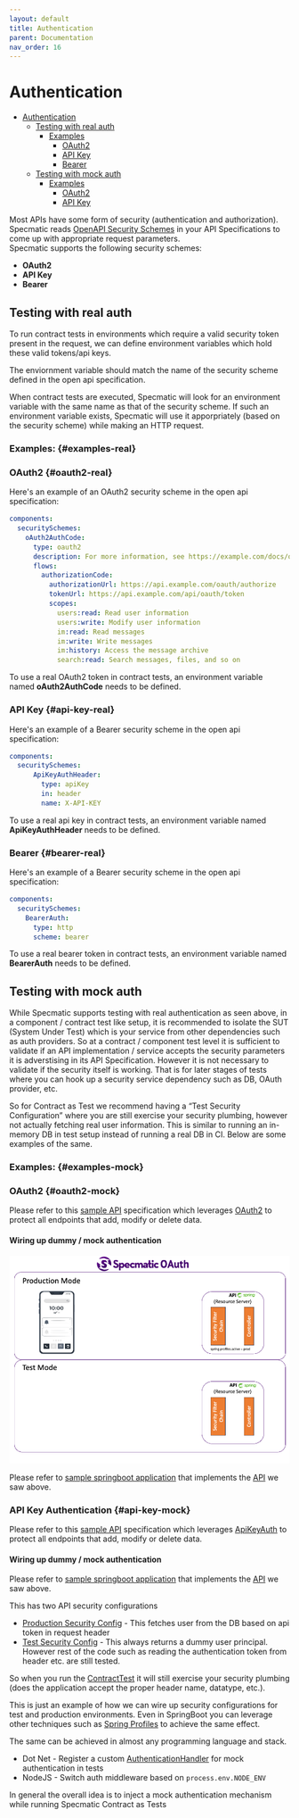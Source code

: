 ```yaml
---
layout: default
title: Authentication
parent: Documentation
nav_order: 16
---
```

Authentication
==============

- [Authentication](#authentication)
  - [Testing with real auth](#testing-with-real-auth)
    - [Examples](#examples-real)
      - [OAuth2](#oauth2-real)
      - [API Key](#api-key-real)
      - [Bearer](#bearer-real)
  - [Testing with mock auth](#testing-with-mock-auth)
    - [Examples](#examples-mock)
      - [OAuth2](#oauth2-mock)
      - [API Key](#api-key-mock)

Most APIs have some form of security (authentication and authorization). Specmatic reads [OpenAPI Security Schemes](https://spec.openapis.org/oas/v3.0.1#security-scheme-object) in your API Specifications to come up with appropriate request parameters.  
Specmatic supports the following security schemes:
- **OAuth2**
- **API Key**
- **Bearer**

## Testing with real auth
To run contract tests in environments which require a valid security token present in the request, we can define environment variables which hold these valid tokens/api keys.  

The enviornment variable should match the name of the security scheme defined in the open api specification.  

When contract tests are executed, Specmatic will look for an environment variable with the same name as that of the security scheme. If such an environment variable exists, Specmatic will use it apporpriately (based on the security scheme) while making an HTTP request.

### Examples: {#examples-real}

### OAuth2 {#oauth2-real}
Here's an example of an OAuth2 security scheme in the open api specification:

```yaml
components:
  securitySchemes:
    oAuth2AuthCode:
      type: oauth2
      description: For more information, see https://example.com/docs/oauth
      flows:
        authorizationCode:
          authorizationUrl: https://api.example.com/oauth/authorize
          tokenUrl: https://api.example.com/api/oauth/token
          scopes:
            users:read: Read user information
            users:write: Modify user information
            im:read: Read messages
            im:write: Write messages
            im:history: Access the message archive
            search:read: Search messages, files, and so on
```
To use a real OAuth2 token in contract tests, an environment variable named **oAuth2AuthCode** needs to be defined.

### API Key {#api-key-real}
Here's an example of a Bearer security scheme in the open api specification:

```yaml
components:
  securitySchemes:
      ApiKeyAuthHeader:
        type: apiKey
        in: header
        name: X-API-KEY
```
To use a real api key in contract tests, an environment variable named **ApiKeyAuthHeader** needs to be defined.

### Bearer {#bearer-real}
Here's an example of a Bearer security scheme in the open api specification:

```yaml
components:
  securitySchemes:
    BearerAuth:
      type: http
      scheme: bearer
```
To use a real bearer token in contract tests, an environment variable named **BearerAuth** needs to be defined.


## Testing with mock auth

While Specmatic supports testing with real authentication as seen above, in a component / contract test like setup, it is recommended to isolate the SUT (System Under Test) which is your service from other dependencies such as auth providers. So at a contract / component test level it is sufficient to validate if an API implementation / service accepts the security parameters it is adverstising in its API Specification. However it is not necessary to validate if the security itself is working. That is for later stages of tests where you can hook up a security service dependency such as DB, OAuth provider, etc.  

So for Contract as Test we recommend having a “Test Security Configuration” where you are still exercise your security plumbing, however not actually fetching real user information. This is similar to running an in-memory DB in test setup instead of running a real DB in CI. Below are some examples of the same.

### Examples: {#examples-mock}

### OAuth2 {#oauth2-mock}

Please refer to this [sample API](https://github.com/znsio/specmatic-order-contracts/blob/main/in/specmatic/examples/store/api_order_with_oauth_v1.yaml) specification which leverages [OAuth2](https://spec.openapis.org/oas/v3.0.1#implicit-oauth2-sample) to protect all endpoints that add, modify or delete data.

#### Wiring up dummy / mock authentication

![Specmatic Sample Application to demonstrate OpenAPI OAuth2 security scheme support](/images/SpecmaticOAuth.gif)

Please refer to [sample springboot application](https://github.com/znsio/specmatic-order-api-java-with-oauth) that implements the [API](https://github.com/znsio/specmatic-order-contracts/blob/main/in/specmatic/examples/store/api_order_with_oauth_v1.yaml) we saw above.

### API Key Authentication {#api-key-mock}

Please refer to this [sample API](https://github.com/znsio/specmatic-order-contracts/blob/main/in/specmatic/examples/store/api_order_v1.yaml) specification which leverages [ApiKeyAuth](https://spec.openapis.org/oas/v3.0.1#api-key-sample) to protect all endpoints that add, modify or delete data.

#### Wiring up dummy / mock authentication

Please refer to [sample springboot application](https://github.com/znsio/specmatic-order-api) that implements the [API](https://github.com/znsio/specmatic-order-contracts/blob/main/in/specmatic/examples/store/api_order_v1.yaml) we saw above.

This has two API security configurations
* [Production Security Config](https://github.com/znsio/specmatic-order-api/blob/main/src/main/java/com/store/config/SecurityConfig.kt) - This fetches user from the DB based on api token in request header
* [Test Security Config](https://github.com/znsio/specmatic-order-api/blob/main/src/test/java/com/store/config/TestSecurityConfig.kt) - This always returns a dummy user principal. However rest of the code such as reading the authentication token from header etc. are still tested.

So when you run the [ContractTest](https://github.com/znsio/specmatic-order-api/blob/main/src/test/java/com/store/ContractTest.java) it will still exercise your security plumbing (does the application accept the proper header name, datatype, etc.).

This is just an example of how we can wire up security configurations for test and production environments. Even in SpringBoot you can leverage other techniques such as [Spring Profiles](https://docs.spring.io/spring-boot/docs/1.2.0.M1/reference/html/boot-features-profiles.html) to achieve the same effect.

The same can be achieved in almost any programming language and stack.
* Dot Net - Register a custom [AuthenticationHandler](https://learn.microsoft.com/en-us/dotnet/api/microsoft.aspnetcore.authentication.authenticationhandler-1?view=aspnetcore-7.0) for mock authentication in tests
* NodeJS - Switch auth middleware based on ```process.env.NODE_ENV```

In general the overall idea is to inject a mock authentication mechanism while running Specmatic Contract as Tests